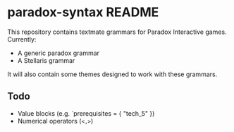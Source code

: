 # paradox-syntax README

This repository contains textmate grammars for Paradox Interactive games. Currently:

* A generic paradox grammar
* A Stellaris grammar

It will also contain some themes designed to work with these grammars.

## Todo

* Value blocks (e.g. `prerequisites = { "tech_5" })
* Numerical operators (`<,>`)